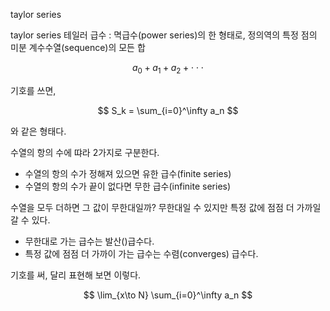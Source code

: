 
taylor series

taylor series 테일러 급수
:   멱급수(power series)의 한 형태로, 정의역의 특정 점의 미분 계수수열(sequence)의 모든 합


$$
a_0 + a_1 + a_2 + \cdot\cdot\cdot 
$$

기호를 쓰면,

$$
S_k = \sum_{i=0}^\infty a_n
$$

와 같은 형태다.

수열의 항의 수에 땨라 2가지로 구분한다.

 * 수열의 항의 수가 정해져 있으면 유한 급수(finite series)
 * 수열의 항의 수가 끝이 없다면 무한 급수(infinite series)

수열을 모두 더하면 그 값이 무한대일까? 무한대일 수 있지만 특정 값에 점점 더 가까일 갈 수 있다.

 * 무한대로 가는 급수는 발산()급수다.
 * 특정 값에 점점 더 가까이 가는 급수는 수렴(converges) 급수다.


기호를 써, 달리 표현해 보면 이렇다.

$$
\lim_{x\to N} \sum_{i=0}^\infty a_n
$$